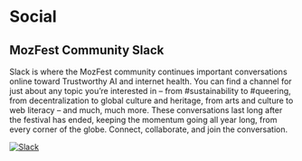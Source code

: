 # Social

## MozFest Community Slack

Slack is where the MozFest community continues important conversations online toward Trustworthy AI and internet health. You can find a channel for just about any topic you’re interested in – from #sustainability to #queering, from decentralization to global culture and heritage, from arts and culture to web literacy – and much, much more. These conversations last long after the festival has ended, keeping the momentum going all year long, from every corner of the globe. Connect, collaborate, and join the conversation.

[![Slack](/slack-banner.png)](https://mzl.la/mf-slack)
